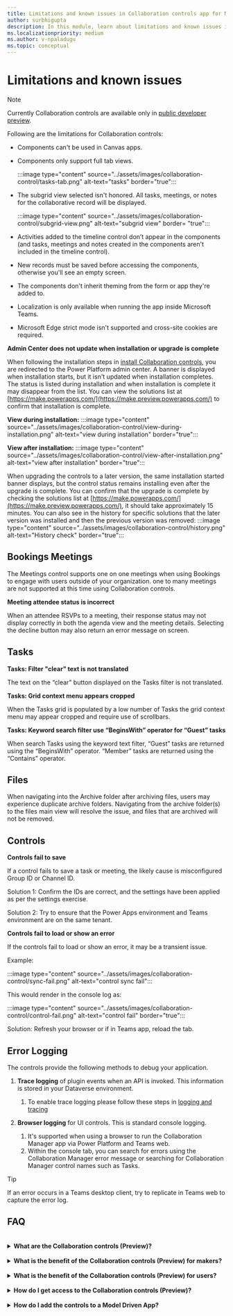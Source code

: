 ```yaml
---
title: Limitations and known issues in Collaboration controls app for Microsoft Teams
author: surbhigupta
description: In this module, learn about limitations and known issues in Collaboration controls app for Microsoft Teams.
ms.localizationpriority: medium
ms.author: v-npaladugu
ms.topic: conceptual
---
```


# Limitations and known issues

> [!NOTE]
> Currently Collaboration controls are available only in [public developer preview](~/resources/dev-preview/developer-preview-intro.md).

Following are the limitations for Collaboration controls:

* Components can't be used in Canvas apps.
* Components only support full tab views.

     :::image type="content" source="../assets/images/collaboration-control/tasks-tab.png" alt-text="tasks" border="true":::

* The subgrid view selected isn't honored. All tasks, meetings, or notes for the collaborative record will be displayed.

     :::image type="content" source="../assets/images/collaboration-control/subgrid-view.png" alt-text="subgrid view" border= "true":::

* Activities added to the timeline control don’t appear in the components (and tasks, meetings and notes created in the components aren't included in the timeline control).
* New records must be saved before accessing the components, otherwise you'll see an empty screen.
* The components don't inherit theming from the form or app they're added to.
* Localization is only available when running the app inside Microsoft Teams.
* Microsoft Edge strict mode isn't supported and cross-site cookies are required.

**Admin Center does not update when installation or upgrade is complete**

When following the installation steps in [install Collaboration controls](~/samples/install-collaboration-control.md), you are redirected to the Power Platform admin center. A banner is displayed when installation starts, but it isn't updated when installation completes. The status is listed during installation and when installation is complete it may disappear from the list. You can view the solutions list at [https://make.powerapps.com/](https://make.preview.powerapps.com/) to confirm that installation is complete.

**View during installation:**
     :::image type="content" source="../assets/images/collaboration-control/view-during-installation.png" alt-text="view during installation" border="true":::

**View after installation:**
     :::image type="content" source="../assets/images/collaboration-control/view-after-installation.png" alt-text="view after installation" border="true":::

When upgrading the controls to a later version, the same installation started banner displays, but the control status remains installing even after the upgrade is complete. You can confirm that the upgrade is complete by checking the solutions list at [https://make.powerapps.com/](https://make.preview.powerapps.com/), it should take approximately 15 minutes. You can also see in the history for specific solutions that the later version was installed and then the previous version was removed:
     :::image type="content" source="../assets/images/collaboration-control/history.png" alt-text="History check" border="true":::

## Bookings Meetings

The Meetings control supports one on one meetings when using Bookings to engage with users outside of your organization. one to many meetings are not supported at this time using Collaboration controls.

**Meeting attendee status is incorrect**

When an attendee RSVPs to a meeting, their response status may not display correctly in both the agenda view and the meeting details. Selecting the decline button may also return an error message on screen.

## Tasks

**Tasks: Filter "clear" text is not translated**

The text on the “clear" button displayed on the Tasks filter is not translated.

**Tasks: Grid context menu appears cropped**

When the Tasks grid is populated by a low number of Tasks the grid context menu may appear cropped and require use of scrollbars.

**Tasks: Keyword search filter use “BeginsWith” operator for “Guest” tasks**

When search Tasks using the keyword text filter, “Guest” tasks are returned using the “BeginsWith” operator. “Member” tasks are returned using the “Contains” operator.

## Files

When navigating into the Archive folder after archiving files, users may experience duplicate archive folders.  Navigating from the archive folder(s) to the files main view will resolve the issue, and files that are archived will not be removed.

## Controls

**Controls fail to save**

If a control fails to save a task or meeting, the likely cause is misconfigured Group ID or Channel ID.  

Solution 1: Confirm the IDs are correct, and the settings have been applied as per the settings exercise.  

Solution 2: Try to ensure that the Power Apps environment and Teams environment are on the same tenant.  

**Controls fail to load or show an error**

If the controls fail to load or show an error, it may be a transient issue.

Example:

:::image type="content" source="../assets/images/collaboration-control/sync-fail.png" alt-text="control sync fail":::

This would render in the console log as:

:::image type="content" source="../assets/images/collaboration-control/control-fail.png" alt-text="control fail" border="true":::

Solution: Refresh your browser or if in Teams app, reload the tab.

## Error Logging

The controls provide the following methods to debug your application.

1. **Trace logging** of plugin events when an API is invoked. This information is stored in your Dataverse environment.

    1. To enable trace logging please follow these steps in [logging and tracing](/power-apps/developer/data-platform/logging-tracing?WT.mc_id=email)

1. **Browser logging** for UI controls. This is standard console logging.

    1. It's supported when using a browser to run the Collaboration Manager app via Power Platform and Teams web.
    1. Within the console tab, you can search for errors using the Collaboration Manager error message or searching for Collaboration Manager control names such as Tasks.

> [!TIP]
> If an error occurs in a Teams desktop client, try to replicate in Teams web to capture the error log.

## FAQ

<br>

<details>

<summary><b>What are the Collaboration controls (Preview)?</b></summary>

Collaboration controls (Preview) enable you to add Microsoft 365 capabilities to your Power Apps line of business custom applications to simplify user workflows when collaborating on business processes in Teams or Power Apps.

<br>

</details>

<br>

<details>

<summary><b>What is the benefit of the Collaboration controls (Preview) for makers?</b></summary>

With these new controls, you as a maker can drag-and-drop controls that bring Microsoft 365 collaboration to your app.

<br>

</details>

<br>

<details>

<summary><b>What is the benefit of the Collaboration controls (Preview) for users?</b></summary>

Your users can experience productivity gains and stay in their flow by collaborating on approvals, files, meetings, notes and tasks without leaving the context of your app.

<br>

</details>

<br>

<details>

<summary><b>How do I get access to the Collaboration controls (Preview)?</b></summary>

Request that your Power Platform administrator install the controls from AppSource to your Power Apps environment.

<br>

</details>

<br>

<details>

<summary><b>How do I add the controls to a Model Driven App?</b></summary>

Navigate to Form Designer and drag the controls from the Component pane onto a form.

<br>

</details>
